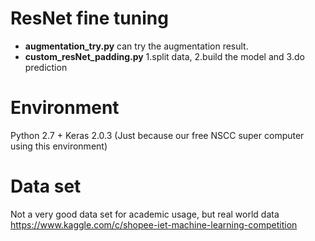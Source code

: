 # ResNet fine tuning
- **augmentation_try.py** can try the augmentation result.
- **custom_resNet_padding.py** 1.split data, 2.build the model and 3.do prediction

# Environment
Python 2.7 + Keras 2.0.3
(Just because our free NSCC super computer using this environment)

# Data set
Not a very good data set for academic usage, but real world data      
https://www.kaggle.com/c/shopee-iet-machine-learning-competition


